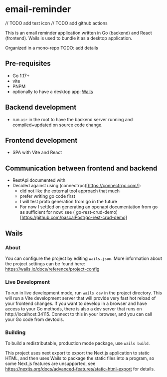 # email-reminder

// TODO add test icon
// TODO add github actions

This is an email reminder application written in Go (backend) and React (frontend).
Wails is used to bundle it as a desktop application.

Organized in a mono-repo
TODO: add details

## Pre-requisites

- Go 1.17+
- vite
- PNPM
- optionally to have a desktop app: [Wails](https://wails.io/docs/gettingstarted/installation)

## Backend development

- run `air` in the root to have the backend server running and compiled+updated on source code change.

## Frontend development

- SPA with Vite and React

## Communication between frontend and backend

- RestApi documented with
- Decided against using (connectrpc)[https://connectrpc.com/]:
    - did not like the external tool approach that much
    - prefer writing go code first
    - I will test proto generation from go in the future
    - For now I settled on generating an openapi documentation from go as sufficient for now: see (
      go-rest-crud-demo)[https://github.com/pascalPost/go-rest-crud-demo]

## Wails

### About

You can configure the project by editing `wails.json`. More information about the project settings can be found
here: https://wails.io/docs/reference/project-config

### Live Development

To run in live development mode, run `wails dev` in the project directory. This will run a Vite development
server that will provide very fast hot reload of your frontend changes. If you want to develop in a browser
and have access to your Go methods, there is also a dev server that runs on http://localhost:34115. Connect
to this in your browser, and you can call your Go code from devtools.

### Building

To build a redistributable, production mode package, use `wails build`.

This project uses next export to export the Next.js application to static HTML, and then uses Wails to package
the static files into a program, so some Next.js features are unsupported, see
https://nextjs.org/docs/advanced-features/static-html-export for details.
